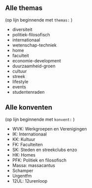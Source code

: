## Alle themas 
(op lijn beginnende met `themas:` )
- diversiteit
- politiek-filosofisch
- internationaal
- wetenschap-techniek
- home
- faculteit
- economie-development
- duurzaamheid-groen
- cultuur
- streek
- lifestyle
- events
- studentenraden

## Alle konventen 
(op lijn beginnende met `konvent:` )
- WVK: Werkgroepen en Verenigingen
- IK: Internationaal
- KK: Kultuur
- FK: Faculteiten
- SK: Steden en streekclubs enzo
- HK: Homes
- PFK: Politiek en filosofisch
- Massa: massacantus
- Schamper
- Urgentfm
- 12UL: 12urenloop
